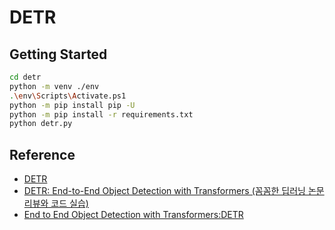 # DETR

## Getting Started
```bash
cd detr
python -m venv ./env
.\env\Scripts\Activate.ps1
python -m pip install pip -U
python -m pip install -r requirements.txt
python detr.py
```

## Reference
* [DETR](https://github.com/facebookresearch/detr)
* [DETR: End-to-End Object Detection with Transformers (꼼꼼한 딥러닝 논문 리뷰와 코드 실습)](https://www.youtube.com/watch?v=hCWUTvVrG7E&t=27s)
* [End to End Object Detection with Transformers:DETR](https://www.kaggle.com/code/tanulsingh077/end-to-end-object-detection-with-transformers-detr)